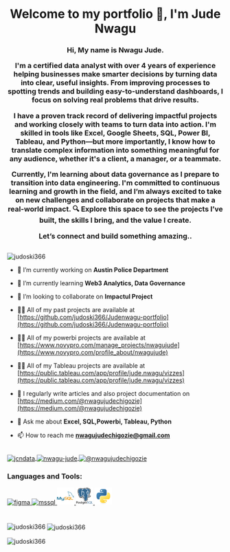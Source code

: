 <h1 align="center">Welcome to my portfolio 👋, I'm Jude Nwagu</h1>
<h3 align="center"> Hi, My name is Nwagu Jude.

I'm a certified data analyst with over 4 years of experience helping businesses make smarter decisions by turning data into clear, useful insights. From improving processes to spotting trends and building easy-to-understand dashboards, I focus on solving real problems that drive results.

I have a proven track record of delivering impactful projects and working closely with teams to turn data into action. I'm skilled in tools like Excel, Google Sheets, SQL, Power BI, Tableau, and Python—but more importantly, I know how to translate complex information into something meaningful for any audience, whether it's a client, a manager, or a teammate.

Currently, I'm learning about data governance as I prepare to transition into data engineering. I'm committed to continuous learning and growth in the field, and I’m always excited to take on new challenges and collaborate on projects that make a real-world impact.
🔍 Explore this space to see the projects I’ve built, the skills I bring, and the value I create.

Let’s connect and build something amazing..</h3>


##
<p align="left"> <img src="https://komarev.com/ghpvc/?username=judoski366&label=Profile%20views&color=0e75b6&style=flat" alt="judoski366" /> </p>


- 🔭 I’m currently working on **Austin Police Department**

- 🌱 I’m currently learning **Web3 Analytics, Data Governance**

- 👯 I’m looking to collaborate on **Impactul Project**
  
- 👨‍💻 All of my past projects are available at [https://github.com/judoski366/Judenwagu-portfolio](https://github.com/judoski366/Judenwagu-portfolio)
  
- 👨‍💻 All of my powerbi projects are available at [https://www.novypro.com/manage_projects/nwagujude](https://www.novypro.com/profile_about/nwagujude)

-  👨‍💻 All of my Tableau projects are available at [https://public.tableau.com/app/profile/jude.nwagu/vizzes](https://public.tableau.com/app/profile/jude.nwagu/vizzes)

- 📝 I regularly write articles and also project documentation on [https://medium.com/@nwagujudechigozie](https://medium.com/@nwagujudechigozie)

- 💬 Ask me about **Excel, SQL,Powerbi, Tableau, Python**

- 📫 How to reach me **nwagujudechigozie@gmail.com**

##

<p align="left">
  <a href="https://twitter.com/jcndata" target="_blank">
    <img align="center" src="https://raw.githubusercontent.com/rahuldkjain/github-profile-readme-generator/master/src/images/icons/Social/twitter.svg" alt="jcndata" height="30" width="40" />
  </a>
  <a href="https://www.linkedin.com/in/nwagu-jude/" target="_blank">
    <img align="center" src="https://raw.githubusercontent.com/rahuldkjain/github-profile-readme-generator/master/src/images/icons/Social/linked-in-alt.svg" alt="nwagu-jude" height="30" width="40" />
  </a>
  <a href="https://medium.com/@nwagujudechigozie" target="_blank">
    <img align="center" src="https://raw.githubusercontent.com/rahuldkjain/github-profile-readme-generator/master/src/images/icons/Social/medium.svg" alt="@nwagujudechigozie" height="30" width="40" />
  </a>
</p>



<h3 align="left">Languages and Tools:</h3>
<p align="left"> <a href="https://www.figma.com/" target="_blank" rel="noreferrer"> <img src="https://www.vectorlogo.zone/logos/figma/figma-icon.svg" alt="figma" width="40" height="40"/> </a> <a href="https://www.microsoft.com/en-us/sql-server" target="_blank" rel="noreferrer"> <img src="https://www.svgrepo.com/show/303229/microsoft-sql-server-logo.svg" alt="mssql" width="40" height="40"/> </a> <a href="https://www.mysql.com/" target="_blank" rel="noreferrer"> <img src="https://raw.githubusercontent.com/devicons/devicon/master/icons/mysql/mysql-original-wordmark.svg" alt="mysql" width="40" height="40"/> </a> <a href="https://www.postgresql.org" target="_blank" rel="noreferrer"> <img src="https://raw.githubusercontent.com/devicons/devicon/master/icons/postgresql/postgresql-original-wordmark.svg" alt="postgresql" width="40" height="40"/> </a> <a href="https://www.python.org" target="_blank" rel="noreferrer"> <img src="https://raw.githubusercontent.com/devicons/devicon/master/icons/python/python-original.svg" alt="python" width="40" height="40"/> </a> </p>

#
<p><img align="left" src="https://github-readme-stats.vercel.app/api/top-langs?username=judoski366&show_icons=true&locale=en&layout=compact" alt="judoski366" /></p>

<p>&nbsp;<img align="center" src="https://github-readme-stats.vercel.app/api?username=judoski366&show_icons=true&locale=en" alt="judoski366" /></p>

<p><img align="center" src="https://github-readme-streak-stats.herokuapp.com/?user=judoski366&" alt="judoski366" /></p>
